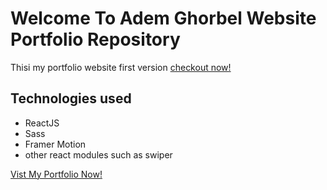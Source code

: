 # Welcome To Adem Ghorbel Website Portfolio Repository

Thisi my portfolio website first version [checkout now!](https://ghorbeldev.github.io/ademghorbel/)

## Technologies used

- ReactJS
- Sass
- Framer Motion
- other react modules such as swiper

[Vist My Portfolio Now!](https://ghorbeldev.github.io/ademghorbel/)
